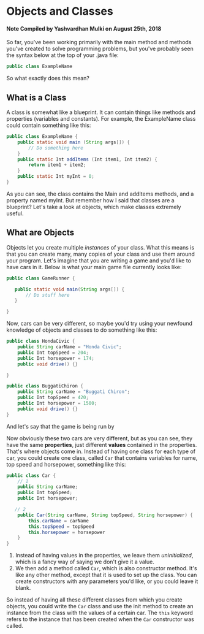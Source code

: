 # Objects and Classes
#### Note Compiled by Yashvardhan Mulki on August 25th, 2018
So far, you've been working primarily with the main method and methods you've created to solve programming problems, but you've probably seen the syntax below at the top of your .java file:

```java
public class ExampleName 
```

So what exactly does this mean?

## What is a Class
A class is somewhat like a blueprint. It can contain things like methods and properties (variables and constants). For example, the ExampleName class could contain something like this:

```java
public class ExampleName {
    public static void main (String args[]) {
        // Do something here
    }
    public static Int addItems (Int item1, Int item2) {
        return item1 + item2;
    }
    public static Int myInt = 0;
}
```
As you can see, the class contains the Main and addItems methods, and a property named myInt. But remember how I said that classes are a blueprint? Let's take a look at objects, which make classes extremely useful. 

## What are Objects
 
 Objects let you create multiple *instances* of your class. What this means is that you can create many, many copies of your class and use them around your program. Let's imagine that you are writing a game and you'd like to have cars in it. Below is what your main game file currently looks like:

 ```java 
public class GameRunner {

    public static void main(String args[]) {
        // Do stuff here
    }

}
 ```

  Now, cars can be very different, so maybe you'd try using your newfound knowledge of objects and classes to do something like this:

 ```java
 public class HondaCivic {
     public String carName = "Honda Civic";
     public Int topSpeed = 204;
     public Int horsepower = 174;
     public void drive() {}

 }

 public class BuggatiChiron {
     public String carName = "Buggati Chiron";
     public Int topSpeed = 420;
     public Int horsepower = 1500;
     public void drive() {}
 }
 ```

 And let's say that the game is being run by 

 Now obviously these two cars are very different, but as you can see, they have the same **properties**, just different **values** contained in the properties. That's where objects come in. Instead of having one class for each type of car, you could create one class, called `Car` that contains variables for name, top speed and horsepower, something like this:

 ```java
 public class Car {
     // 1
     public String carName;
     public Int topSpeed;
     public Int horsepower;

    // 2
     public Car(String carName, String topSpeed, String horsepower) {
         this.carName = carName
         this.topSpeed = topSpeed
         this.horsepower = horsepower
     }
 }
 ```

1. Instead of having values in the properties, we leave them *uninitialized*, which is a fancy way of saying we don't give it a value. 
2. We then add a method called `Car`, which is also constructor method. It's like any other method, except that it is used to set up the class. You can create constructors with any parameters you'd like, or you could leave it blank.

So instead of having all these different classes from which you create objects, you could write the `Car` class and use the init method to create an instance from the class with the values of a certain car. The `this` keyword refers to the instance that has been created when the `Car` constructor was called.

